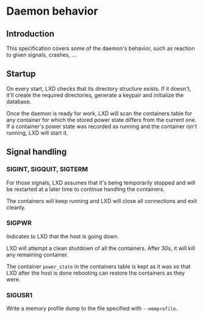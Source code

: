 # Daemon behavior

## Introduction

This specification covers some of the daemon's behavior, such as
reaction to given signals, crashes, ...

## Startup
On every start, LXD checks that its directory structure exists. If it
doesn't, it'll create the required directories, generate a keypair and
initialize the database.

Once the daemon is ready for work, LXD will scan the containers table
for any container for which the stored power state differs from the
current one. If a container's power state was recorded as running and the
container isn't running, LXD will start it.

## Signal handling
### SIGINT, SIGQUIT, SIGTERM
For those signals, LXD assumes that it's being temporarily stopped and
will be restarted at a later time to continue handling the containers.

The containers will keep running and LXD will close all connections and
exit cleanly.

### SIGPWR
Indicates to LXD that the host is going down.

LXD will attempt a clean shutdown of all the containers. After 30s, it
will kill any remaining container.

The container `power_state` in the containers table is kept as it was so
that LXD after the host is done rebooting can restore the containers as
they were.

### SIGUSR1
Write a memory profile dump to the file specified with `--memprofile`.
